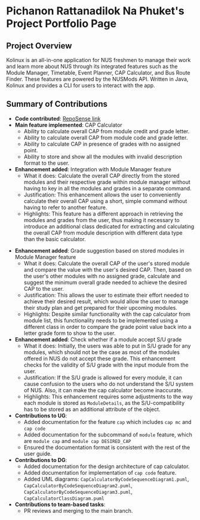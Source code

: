 # Pichanon Rattanadilok Na Phuket's Project Portfolio Page

## Project Overview

Kolinux is an all-in-one application for NUS freshmen to manage their work and learn more about NUS through its
integrated features such as the Module Manager, Timetable, Event Planner, CAP Calculator, and Bus Route Finder.
These features are powered by the NUSMods API. Written in Java, Kolinux and provides a CLI for users to interact with the app.

## Summary of Contributions

* **Code contributed**: [RepoSense link](https://nus-cs2113-ay2122s1.github.io/tp-dashboard/?search=nonrnp&sort=groupTitle&sortWithin=title&since=2021-09-25&timeframe=commit&mergegroup=&groupSelect=groupByRepos&breakdown=false)
* **Main feature implemented**: CAP Calculator
  * Ability to calculate overall CAP from module credit and grade letter.
  * Ability to calculate overall CAP from module code and grade letter.
  * Ability to calculate CAP in presence of grades with no assigned point.
  * Ability to store and show all the modules with invalid description format to the user.
* **Enhancement added**: Integration with Module Manager feature
  * What it does: Calculate the overall CAP directly from the stored modules and their respective grade within module manager without having to key in all the modules and grades in a separate command.
  * Justification: This enhancement allows the user to conveniently calculate their overall CAP using a short, simple command without having to refer to another feature.
  * Highlights: This feature has a different approach in retrieving the modules and grades from the user, thus making it necessary to introduce an additional class dedicated for extracting and calculating the overall CAP from module description with different data type than the basic calculator.

<div style="page-break-after: always;"></div>
  
* **Enhancement added**: Grade suggestion based on stored modules in Module Manager feature
  * What it does: Calculate the overall CAP of the user's stored module and compare the value with the user's desired CAP. Then, based on the user's other modules with no assigned grade, calculate and suggest the minimum overall grade needed to achieve the desired CAP to the user.
  * Justification: This allows the user to estimate their effort needed to achieve their desired result, which would allow the user to manage their study plan and get prepared for their upcoming modules.
  * Highlights: Despite similar functionality with the cap calculator from module list, this functionality needs to be implemented using a different class in order to compare the grade point value back into a letter grade form to show to the user.
* **Enhancement added**: Check whether if a module accept S/U grade
  * What it does: Initially, the users was able to put in S/U grade for any modules, which should not be the case as most of the modules offered in NUS do not accept these grade. This enhancement checks for the validity of S/U grade with the input module from the user.
  * Justification: If the S/U grade is allowed for every module, it can cause confusion to the users who do not understand the S/U system of NUS. Also, it can make the cap calculator become inaccurate.
  * Highlights: This enhancement requires some adjustments to the way each module is stored as `ModuleDetails`, as the S/U-compatibility has to be stored as an additional attribute of the object.
* **Contributions to UG**:
  * Added documentation for the feature `cap` which includes `cap mc` and `cap code`
  * Added documentation for the subcommand of `module` feature, which are `module cap` and `module cap DESIRED_CAP`
  * Ensured the documentation format is consistent with the rest of the user guide.
* **Contributions to DG**:
  * Added documentation for the design architecture of cap calculator.
  * Added documentation for implementation of `cap code` feature.
  * Added UML diagrams: `CapCalculatorByCodeSequenceDiagram1.puml`, `CapCalculatorByCodeSequenceDiagram2.puml`, `CapCalculatorByCodeSequenceDiagram3.puml`, `CapCalculatorClassDiagram.puml`
* **Contributions to team-based tasks**:
  * PR reviews and merging to the main branch.